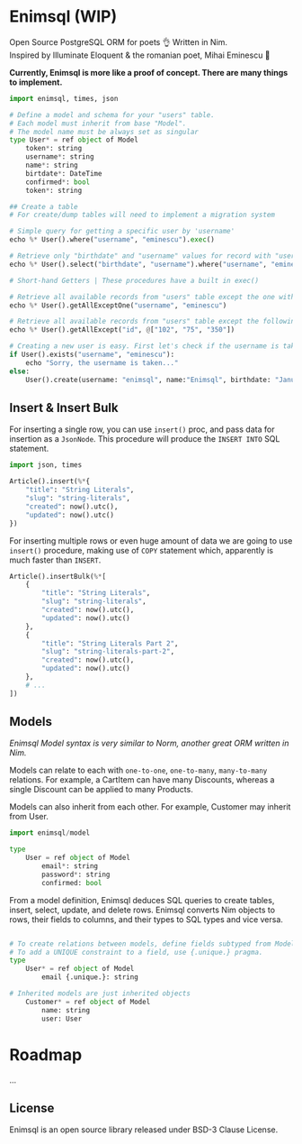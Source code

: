 # Enimsql (WIP)
Open Source PostgreSQL ORM for poets 👌 Written in Nim.<br>
Inspired by Illuminate Eloquent & the romanian poet, Mihai Eminescu 🤟

**Currently, Enimsql is more like a proof of concept. There are many things to implement.**

```python
import enimsql, times, json

# Define a model and schema for your "users" table.
# Each model must inherit from base "Model".
# The model name must be always set as singular
type User* = ref object of Model
    token*: string
    username*: string
    name*: string
    birtdate*: DateTime
    confirmed*: bool
    token*: string

## Create a table
# For create/dump tables will need to implement a migration system

# Simple query for getting a specific user by 'username'
echo %* User().where("username", "eminescu").exec()

# Retrieve only "birthdate" and "username" values for record with "username" "eminescu"
echo %* User().select("birthdate", "username").where("username", "eminescu").exec()

# Short-hand Getters | These procedures have a built in exec()

# Retrieve all available records from "users" table except the one with username "eminescu"
echo %* User().getAllExceptOne("username", "eminescu")

# Retrieve all available records from "users" table except the following matches
echo %* User().getAllExcept("id", @["102", "75", "350"])

# Creating a new user is easy. First let's check if the username is taken
if User().exists("username", "eminescu"):
    echo "Sorry, the username is taken..."
else:
    User().create(username: "enimsql", name:"Enimsql", birthdate: "January 15, 1850")
```

## Insert & Insert Bulk
For inserting a single row, you can use `insert()` proc, and pass data for insertion as a `JsonNode`.
This procedure will produce the `INSERT INTO` SQL statement.

```python
import json, times

Article().insert(%*{
    "title": "String Literals",
    "slug": "string-literals",
    "created": now().utc(),
    "updated": now().utc()
})

```

For inserting multiple rows or even huge amount of data we are going to use `insert()` procedure, making use of `COPY` statement which, apparently is much faster than `INSERT`.

```python
Article().insertBulk(%*[
    {
        "title": "String Literals",
        "slug": "string-literals",
        "created": now().utc(),
        "updated": now().utc()
    },
    {
        "title": "String Literals Part 2",
        "slug": "string-literals-part-2",
        "created": now().utc(),
        "updated": now().utc()
    },
    # ...
])
```

## Models
_Enimsql Model syntax is very similar to Norm, another great ORM written in Nim._

Models can relate to each with `one-to-one`, `one-to-many`, `many-to-many` relations. For example, a CartItem can have many Discounts, whereas a single Discount can be applied to many Products.

Models can also inherit from each other. For example, Customer may inherit from User.
```python
import enimsql/model

type
    User = ref object of Model
        email*: string
        password*: string
        confirmed: bool
```

From a model definition, Enimsql deduces SQL queries to create tables, insert, select, update, and delete rows. Enimsql converts Nim objects to rows, their fields to columns, and their types to SQL types and vice versa.
```python

# To create relations between models, define fields subtyped from Model
# To add a UNIQUE constraint to a field, use {.unique.} pragma.
type
    User* = ref object of Model
        email {.unique.}: string

# Inherited models are just inherited objects
    Customer* = ref object of Model
        name: string
        user: User

```



# Roadmap
...

## License
Enimsql is an open source library released under BSD-3 Clause License.
